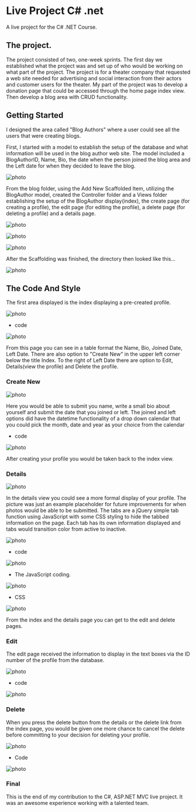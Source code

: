 # Live Project C# .net  

  

A live project for the C# .NET Course.  

  

   

  

## The project.  

  

The project consisted of two, one-week sprints.  The first day we established what the project was and set up of who would be working on what part of the project.  The project is for a theater company that requested a web site needed for advertising and social interaction from their actors and customer users for the theater.  My part of the project was to develop a donation page that could be accessed through the home page index view.  Then develop a blog area with CRUD functionality.   

  

## Getting Started  

  

I designed the area called "Blog Authors" where a user could see all the users that were creating blogs.  

  

First, I started with a model to establish the setup of the database and what information will be used in the blog author web site.  The model included a BlogAuthorID, Name, Bio, the date when the person joined the blog area and the Left date for when they decided to leave the blog.    

  

![photo](https://github.com/Kelinz74/LiveProjectCsharpdotnet/blob/main/BlogAuthorModel.png?raw=true)    

  

From the blog folder, using the Add New Scaffolded Item, utilizing the BlogAuthor model, created the Controller folder and a Views folder establishing the setup of the BlogAuthor display(index), the create page (for creating a profile), the edit page (for editing the profile), a delete page (for deleting a profile) and a details page.  

  

![photo](https://github.com/Kelinz74/LiveProjectCsharpdotnet/blob/main/Scafoldingoption.png?raw=true) 

  

![photo](https://github.com/Kelinz74/LiveProjectCsharpdotnet/blob/main/AddNewScaffolddedItem.png?raw=true) 

  

![photo](https://github.com/Kelinz74/LiveProjectCsharpdotnet/blob/main/ScafoldingAdd.png?raw=true) 

  

After the Scaffolding was finished, the directory then looked like this... 

  

![photo](https://github.com/Kelinz74/LiveProjectCsharpdotnet/blob/main/ScafoldingBuild.png?raw=true) 

  

## The Code And Style 

  

The first area displayed is the index displaying a pre-created profile. 

  

![photo](https://github.com/Kelinz74/LiveProjectCsharpdotnet/blob/main/indexview.png?raw=true) 

  

- code 

  

![photo](https://github.com/Kelinz74/LiveProjectCsharpdotnet/blob/main/indexcode.png?raw=true) 

  

From this page you can see in a table format the Name, Bio, Joined Date, Left Date.  There are also option to "Create New" in the upper left corner below the title Index.  To the right of Left Date there are option to Edit, Details(view the profile) and Delete the profile. 

  

### Create New 

  

![photo](https://github.com/Kelinz74/LiveProjectCsharpdotnet/blob/main/createview.png?raw=true) 

  

Here you would be able to submit you name, write a small bio about yourself and submit the date that you joined or left.  The joined and left options did have the datetime functionality of a drop down calendar that you could pick the month, date and year as your choice from the calendar 

  

- code 

  

![photo](https://github.com/Kelinz74/LiveProjectCsharpdotnet/blob/main/createcode.png?raw=true) 

  

  

After creating your profile you would be taken back to the index view. 

  

### Details 

  

![photo](https://github.com/Kelinz74/LiveProjectCsharpdotnet/blob/main/detailsview.png?raw=true) 

  

In the details view you could see a more formal display of your profile.  The picture was just an example placeholder for future improvements for when photos would be able to be submitted.  The tabs are a jQuery simple tab function using JavaScript with some CSS styling to hide the tabbed information on the page.  Each tab has its own information displayed and tabs would transition color from active to inactive. 

  

![photo](https://github.com/Kelinz74/LiveProjectCsharpdotnet/blob/main/tagtransition.gif?raw=true) 

  

- code 

  

![photo](https://github.com/Kelinz74/LiveProjectCsharpdotnet/blob/main/detailscode.png?raw=true) 

  

- The JavaScript coding. 

  

![photo](https://github.com/Kelinz74/LiveProjectCsharpdotnet/blob/main/simpletabsjavascript.png?raw=true) 

  

- CSS 

  

![photo](https://github.com/Kelinz74/LiveProjectCsharpdotnet/blob/main/CSSsimpletabs.png?raw=true) 

  

From the index and the details page you can get to the edit and delete pages. 

  

### Edit 

  

The edit page received the information to display in the text boxes via the ID number of the profile from the database. 

  

![photo](https://github.com/Kelinz74/LiveProjectCsharpdotnet/blob/main/editview.png?raw=true) 

  

- code 

  

![photo](https://github.com/Kelinz74/LiveProjectCsharpdotnet/blob/main/editcode.png?raw=true) 

  

### Delete 

  

When you press the delete button from the details or the delete link from the index page, you would be given one more chance to cancel the delete before committing to your decision for deleting your profile. 

  

![photo](https://github.com/Kelinz74/LiveProjectCsharpdotnet/blob/main/deleteview.png?raw=true) 

  

- Code 

  

![photo](https://github.com/Kelinz74/LiveProjectCsharpdotnet/blob/main/deletecode.png?raw=true) 

### Final
This is the end of my contribution to the C#, ASP.NET MVC live project. It was an awesome experience working with a talented team. 
